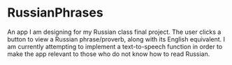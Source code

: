 RussianPhrases
==============

An app I am designing for my Russian class final project. The user clicks a button to view a Russian phrase/proverb, along with its English equivalent. I am currently attempting to implement a text-to-speech function in order to make the app relevant to those who do not know how to read Russian.
